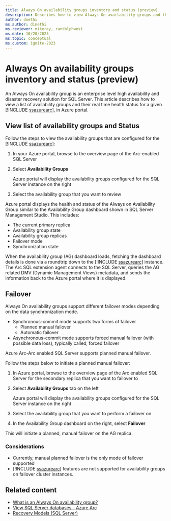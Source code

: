 ```yaml
---
title: Always On availability groups inventory and status (preview)
description: Describes how to view Always On availability groups and their status in Azure portal
author: dnethi
ms.author: dinethi
ms.reviewer: mikeray, randolphwest
ms.date: 10/20/2023
ms.topic: conceptual
ms.custom: ignite-2023
---
```


# Always On availability groups inventory and status (preview)

An Always On availability group is an enterprise level high availability and disaster recovery solution for SQL Server. This article describes how to view a list of availability groups and their real time health status for a given [!INCLUDE [ssazurearc](../../includes/ssazurearc.md)], in Azure portal.

## View list of availability groups and Status

Follow the steps to view the availability groups that are configured for the [!INCLUDE [ssazurearc](../../includes/ssazurearc.md)]:

1. In your Azure portal, browse to the overview page of the Arc-enabled SQL Server 
1. Select **Availability Groups**

   Azure portal will display the availability groups configured for the SQL Server instance on the right

1. Select the availability group that you want to review

Azure portal displays the health and status of the Always on Availability Group similar to the Availability Group dashboard shown in SQL Server Management Studio. This includes:

- The current primary replica
- Availability group state
- Availability group replicas
- Failover mode
- Synchronization state

When the availability group (AG) dashboard loads, fetching the dashboard details is done via a roundtrip down to the [!INCLUDE [ssazurearc](../../includes/ssazurearc.md)] instance. The Arc SQL extension agent connects to the SQL Server, queries the AG related DMV (Dynamic Management Views) metadata, and sends the information back to the Azure portal where it is displayed.

## Failover

Always On availability groups support different failover modes depending on the data synchronization mode.

- Synchronous-commit mode supports two forms of failover
  - Planned manual failover
  - Automatic failover
- Asynchronous-commit mode supports forced manual failover (with possible data loss), typically called, forced failover

Azure Arc-Arc enabled SQL Server supports planned manual failover.

Follow the steps below to initiate a planned manual failover:

1. In Azure portal, browse to the overview page of the Arc enabled SQL Server for the secondary replica that you want to failover to
1. Select **Availability Groups** tab on the left

   Azure portal will display the availability groups configured for the SQL Server instance on the right

1. Select the availability group that you want to perform a failover on
1. In the Availability Group dashboard on the right, select **Failover**

This will initiate a planned, manual failover on the AG replica.

### Considerations

- Currently, manual planned failover is the only mode of failover supported
- [!INCLUDE [ssazurearc](../../includes/ssazurearc.md)] features are not supported for availability groups on failover cluster instances.

## Related content

- [What is an Always On availability group?](../../database-engine/availability-groups/windows/overview-of-always-on-availability-groups-sql-server.md)
- [View SQL Server databases - Azure Arc](view-databases.md)
- [Recovery Models (SQL Server)](../../relational-databases/backup-restore/recovery-models-sql-server.md)
